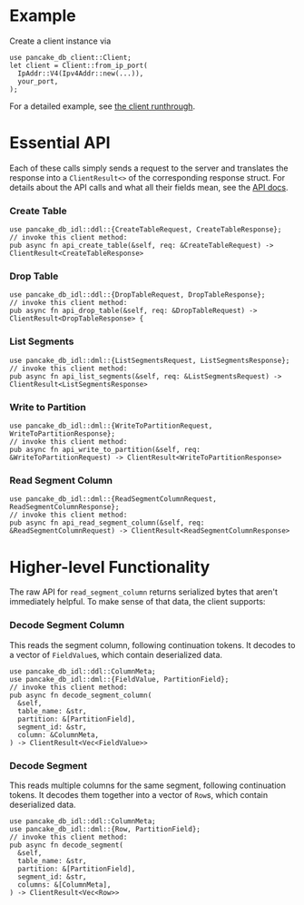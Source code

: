 # Example

Create a client instance via
```
use pancake_db_client::Client;
let client = Client::from_ip_port(
  IpAddr::V4(Ipv4Addr::new(...)),
  your_port,
);
```

For a detailed example, see [the client runthrough](./examples/client-runthrough/src/main.rs).

# Essential API

Each of these calls simply sends a request to the server and
translates the response into a `ClientResult<>` of the corresponding
response struct.
For details about the API calls and what all their fields mean,
see the [API docs]().

### Create Table
```
use pancake_db_idl::ddl::{CreateTableRequest, CreateTableResponse};
// invoke this client method:
pub async fn api_create_table(&self, req: &CreateTableRequest) -> ClientResult<CreateTableResponse>
```

### Drop Table
```
use pancake_db_idl::ddl::{DropTableRequest, DropTableResponse};
// invoke this client method:
pub async fn api_drop_table(&self, req: &DropTableRequest) -> ClientResult<DropTableResponse> {
```

### List Segments
```
use pancake_db_idl::dml::{ListSegmentsRequest, ListSegmentsResponse};
// invoke this client method:
pub async fn api_list_segments(&self, req: &ListSegmentsRequest) -> ClientResult<ListSegmentsResponse>
```

### Write to Partition
```
use pancake_db_idl::dml::{WriteToPartitionRequest, WriteToPartitionResponse};
// invoke this client method:
pub async fn api_write_to_partition(&self, req: &WriteToPartitionRequest) -> ClientResult<WriteToPartitionResponse>
```

### Read Segment Column
```
use pancake_db_idl::dml::{ReadSegmentColumnRequest, ReadSegmentColumnResponse};
// invoke this client method:
pub async fn api_read_segment_column(&self, req: &ReadSegmentColumnRequest) -> ClientResult<ReadSegmentColumnResponse>
```

# Higher-level Functionality

The raw API for `read_segment_column` returns serialized bytes that aren't
immediately helpful.
To make sense of that data, the client supports:

### Decode Segment Column

This reads the segment column, following continuation tokens.
It decodes to a vector of `FieldValue`s, which contain deserialized data.

```
use pancake_db_idl::ddl::ColumnMeta;
use pancake_db_idl::dml::{FieldValue, PartitionField};
// invoke this client method:
pub async fn decode_segment_column(
  &self,
  table_name: &str,
  partition: &[PartitionField],
  segment_id: &str,
  column: &ColumnMeta,
) -> ClientResult<Vec<FieldValue>>
```

### Decode Segment

This reads multiple columns for the same segment, following continuation
tokens.
It decodes them together into a vector of `Row`s, which contain
deserialized data.

```
use pancake_db_idl::ddl::ColumnMeta;
use pancake_db_idl::dml::{Row, PartitionField};
// invoke this client method:
pub async fn decode_segment(
  &self,
  table_name: &str,
  partition: &[PartitionField],
  segment_id: &str,
  columns: &[ColumnMeta],
) -> ClientResult<Vec<Row>>
```
